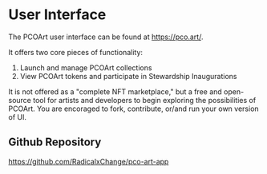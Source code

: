 # User Interface

The PCOArt user interface can be found at https://pco.art/.

It offers two core pieces of functionality:

1. Launch and manage PCOArt collections
2. View PCOArt tokens and participate in Stewardship Inaugurations

It is not offered as a "complete NFT marketplace," but a free and open-source tool for artists and developers to begin exploring the possibilities of PCOArt. You are encoraged to fork, contribute, or/and run your own version of UI.

## Github Repository
https://github.com/RadicalxChange/pco-art-app